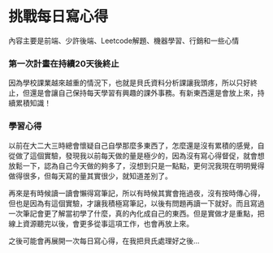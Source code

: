 # 挑戰每日寫心得
內容主要是前端、少許後端、Leetcode解題、機器學習、行銷和一些心情

### 第一次計畫在持續20天後終止
因為學校課業越來越重的情況下，也就是貝氏資料分析課讓我頭疼，所以只好終止，但還是會讓自己保持每天學習有興趣的課外事務。有新東西還是會放上來，持續累積知識！
### 學習心得
以前在大二大三時總會懷疑自己自學那麼多東西了，怎麼還是沒有累積的感覺，自從做了這個實驗，發現我以前每天做的量是極少的，因為沒有寫心得督促，就會想放鬆一下，認為自己今天做的夠多了，沒想到只是一點點，更何況我現在明明覺得做得很多，但每天寫的量其實很少，就知道差別了。

再來是有時候讀一讀會懶得寫筆記，所以有時候其實會拖過夜，沒有按時傳心得，但也是因為有這個實驗，才讓我積極寫筆記，以後有問題再讀一下就好。而且寫過一次筆記會更了解當初學了什麼，真的內化成自己的東西。但是實做才是重點，把線上資源聽完以後，會更多從事這項工作，也會再放上來。

之後可能會再展開一次每日寫心得，在我把貝氏處理好之後...
